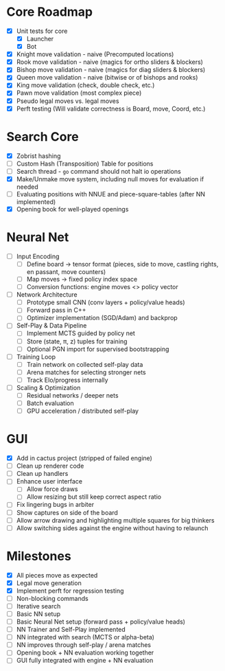 # Core Roadmap
- [x] Unit tests for core
    - [x] Launcher
    - [x] Bot
- [x] Knight move validation - naive (Precomputed locations)
- [x] Rook move validation - naive (magics for ortho sliders & blockers)
- [x] Bishop move validation - naive (magics for diag sliders & blockers)
- [x] Queen move validation - naive (bitwise or of bishops and rooks)
- [x] King move validation (check, double check, etc.)
- [x] Pawn move validation (most complex piece)
- [X] Pseudo legal moves vs. legal moves
- [x] Perft testing (Will validate correctness is Board, move, Coord, etc.)

# Search Core
- [x] Zobrist hashing
- [ ] Custom Hash (Transposition) Table for positions
- [ ] Search thread - `go` command should not halt io operations
- [x] Make/Unmake move system, including null moves for evaluation if needed
- [ ] Evaluating positions with NNUE and piece-square-tables (after NN implemented)
- [x] Opening book for well-played openings

# Neural Net
- [ ] Input Encoding
    - [ ] Define board → tensor format (pieces, side to move, castling rights, en passant, move counters)
    - [ ] Map moves → fixed policy index space
    - [ ] Conversion functions: engine moves <> policy vector
- [ ] Network Architecture
    - [ ] Prototype small CNN (conv layers + policy/value heads)
    - [ ] Forward pass in C++ 
    - [ ] Optimizer implementation (SGD/Adam) and backprop
- [ ] Self-Play & Data Pipeline
    - [ ] Implement MCTS guided by policy net
    - [ ] Store (state, π, z) tuples for training
    - [ ] Optional PGN import for supervised bootstrapping
- [ ] Training Loop
    - [ ] Train network on collected self-play data
    - [ ] Arena matches for selecting stronger nets
    - [ ] Track Elo/progress internally
- [ ] Scaling & Optimization
    - [ ] Residual networks / deeper nets
    - [ ] Batch evaluation
    - [ ] GPU acceleration / distributed self-play

# GUI
- [x] Add in cactus project (stripped of failed engine)
- [ ] Clean up renderer code
- [ ] Clean up handlers
- [ ] Enhance user interface
    - [ ] Allow force draws
    - [ ] Allow resizing but still keep correct aspect ratio
- [ ] Fix lingering bugs in arbiter
- [ ] Show captures on side of the board
- [ ] Allow arrow drawing and highlighting multiple squares for big thinkers
- [ ] Allow switching sides against the engine without having to relaunch

# Milestones
- [x] All pieces move as expected
- [x] Legal move generation
- [x] Implement perft for regression testing
- [ ] Non-blocking commands
- [ ] Iterative search
- [ ] Basic NN setup
- [ ] Basic Neural Net setup (forward pass + policy/value heads)
- [ ] NN Trainer and Self-Play implemented
- [ ] NN integrated with search (MCTS or alpha-beta)
- [ ] NN improves through self-play / arena matches
- [ ] Opening book + NN evaluation working together
- [ ] GUI fully integrated with engine + NN evaluation
